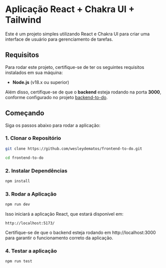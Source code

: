 # Aplicação React + Chakra UI + Tailwind

Este é um projeto simples utilizando React e Chakra UI para criar uma interface de usuário para gerenciamento de tarefas.

## Requisitos

Para rodar este projeto, certifique-se de ter os seguintes requisitos instalados em sua máquina:

- **Node.js** (v18.x ou superior)

Além disso, certifique-se de que o **backend** esteja rodando na porta **3000**, conforme configurado no projeto [backend-to-do](https://github.com/wesleydematos/backend-to-do).

## Começando

Siga os passos abaixo para rodar a aplicação:

### 1. Clonar o Repositório

```bash
git clone https://github.com/wesleydematos/frontend-to-do.git
```

```bash
cd frontend-to-do
```

### 2. Instalar Dependências

```bash
npm install
```

### 3. Rodar a Aplicação

```bash
npm run dev
```

Isso iniciará a aplicação React, que estará disponível em:

```arduino
http://localhost:5173/
```

Certifique-se de que o backend esteja rodando em http://localhost:3000 para garantir o funcionamento correto da aplicação.

### 4. Testar a aplicação

```bash
npm run test
```
